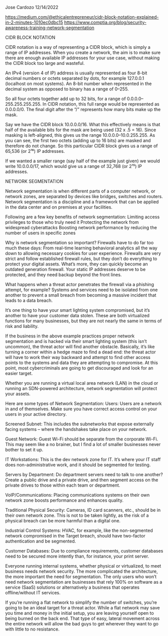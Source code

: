 Jose Cardozo
12/14/2022

https://medium.com/@ethicalentrepreneur/cidr-block-notation-explained-in-2-minutes-1010ec0dbc15
https://www.comptia.org/blog/security-awareness-training-network-segmentation

CIDR BLOCK NOTATION

CIDR notation is a way of representing a CIDR block, which is simply a range of IP addresses. When you create a network, the aim is to make sure there are enough 
available IP addresses for your use case, without making the CIDR block too large and wasteful.

An IPv4 (version 4 of IP) address is usually represented as four 8-bit decimal numbers or octets separated by dots, for example 127.0.0.1 (localhost on most systems).
An 8-bit number when represented in the decimal system as opposed to binary has a range of 0–255.

So all four octets together add up to 32 bits, for a range of 0.0.0.0–255.255.255.255. In CIDR notation, this full range would be represented as 0.0.0.0/0.
The final digit after the “/” represents how many bits make up the mask.

Say we have the CIDR block 10.0.0.0/16. What this effectively means is that half of the available bits for the mask are being used (32 x .5 = 16). 
Since masking is left-aligned, this gives us the range 10.0.0.0–10.0.255.255. As you can see, the first two octets (adding up to 16 bits) are masked and therefore 
do not change. So this particular CIDR block gives us a range of 65,536 (or 2¹⁶) IP addresses.

If we wanted a smaller range (say half of the example just given) we would write 10.0.0.0/17, which would give us a range of 32,768 (or 2¹⁵) IP addresses.

NETWORK SEGMENTATION

Network segmentation is when different parts of a computer network, or network zones, are separated by devices like bridges, switches and routers. 
Network segmentation is a discipline and a framework that can be applied in the data center and on premises at your facilities.

Following are a few key benefits of network segmentation:
Limiting access privileges to those who truly need it
Protecting the network from widespread cyberattacks
Boosting network performance by reducing the number of users in specific zones

Why is network segmentation so important?
Firewalls have to do far too much these days: From real-time learning behavioral analytics all the way down to allowing necessary cookies for user experience.
Firewalls are very strict and follow established firewall rules, but they don’t do everything to protect your digital assets. What’s more, they can quickly become 
an outdated generation firewall. Your static IP addresses deserve to be protected, and they need backup beyond the front lines.

What happens when a threat actor penetrates the firewall via a phishing attempt, for example? Systems and services need to be isolated from one another to prevent a 
small breach from becoming a massive incident that leads to a data breach.

It’s one thing to have your smart lighting system compromised, but it’s another to have your customer data stolen. These are both virtualized functions for many 
businesses, but they are not nearly the same in terms of risk and liability.

If the business in the above example practices proper network segmentation and is hacked via their smart lighting system (this isn’t uncommon), the threat actor will
find another obstacle. Basically, it’s like turning a corner within a hedge maze to find a dead end: the threat actor will have to work their way backward and attempt
to find other access points to the systems and data they are attempting to compromise. At this point, most cybercriminals are going to get discouraged and look for
an easier target.

Whether you are running a virtual local area network (LAN) in the cloud or running an SDN-powered architecture, network segmentation will protect your assets.

Here are some types of Network Segmentation:
Users: Users are a network in and of themselves. Make sure you have correct access control on your users in your active directory.

Screened Subnet: This includes the subnetworks that expose externally facing systems – where the handshakes take place on your network.

Guest Network: Guest Wi-Fi should be separate from the corporate Wi-Fi. This may seem like a no brainer, but I find a lot of smaller businesses never bother to set it up.

IT Workstations: This is the dev network zone for IT. It’s where your IT staff does non-administrative work, and it should be segmented for testing.

Servers by Department: Do department servers need to talk to one another? Create a public drive and a private drive, and then segment access on the private drives
to those within each team or department.

VoIP/Communications: Placing communications systems on their own network zone boosts performance and enhances quality. 

Traditional Physical Security: Cameras, ID card scanners, etc., should be in their own network zone. This is not to be taken lightly, as the risk of a physical breach can be more harmful than a digital one.

Industrial Control Systems: HVAC, for example, like the non-segmented network compromised in the Target breach, should have two-factor authentication and be segmented.

Customer Databases: Due to compliance requirements, customer databases need to be secured more intently than, for instance, your print server.

Everyone running internal systems, whether physical or virtualized, to meet business needs network security. The more complicated the architecture, 
the more important the need for segmentation. The only users who won’t need network segmentation are businesses that rely 100% on software as a service (SaaS)
solutions or alternatively a business that operates offline/without IT services.

If you’re running a flat network to simplify the number of switches, you’re going to be an ideal target for a threat actor. While a flat network may save you time
and money in the initial setup, you are leaving yourself open to being burned on the back end. That type of easy, lateral movement across the entire network 
will allow the bad guys to get wherever they want to go with little to no resistance.





